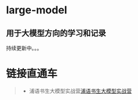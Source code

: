 # large-model
## 用于大模型方向的学习和记录
持续更新中。。。

# 链接直通车
> - 浦语书生大模型实战营[浦语书生大模型实战营](https://github.com/InternLM/Tutorial)
